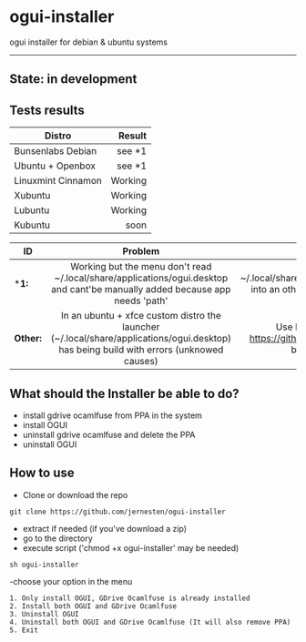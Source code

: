 # ogui-installer

ogui installer for debian & ubuntu systems

----
State: in development
----

## Tests results

| Distro             | Result  |
| ------------------ |--------:|
| Bunsenlabs Debian  | see *1  |
| Ubuntu + Openbox   | see *1  |
| Linuxmint Cinnamon | Working |
| Xubuntu            | Working |
| Lubuntu            | Working |
| Kubuntu            | soon    |

|ID|Problem|Solution|
|--|:-----:|:------:|
|***1:**| Working but the menu don't read ~/.local/share/applications/ogui.desktop and cant'be manually added because app needs 'path' | Copy ~/.local/share/applications/ogui.desktop into an other directory and launch it from there.|
|**Other:**| In an ubuntu + xfce custom distro the launcher (~/.local/share/applications/ogui.desktop) has being build with errors (unknowed causes) | Use Installation guide in https://github.com/jernesten/ogui to build it correctly.|

## What should the Installer be able to do?

- install gdrive ocamlfuse from PPA in the system
- install OGUI
- uninstall gdrive ocamlfuse and delete the PPA
- uninstall OGUI

## How to use

- Clone or download the repo
```
git clone https://github.com/jernesten/ogui-installer
```
- extract if needed (if you've download a zip)
- go to the directory
- execute script ('chmod +x ogui-installer' may be needed)
```
sh ogui-installer
```
-choose your option in the menu
```
1. Only install OGUI, GDrive Ocamlfuse is already installed
2. Install both OGUI and GDrive Ocamlfuse
3. Uninstall OGUI
4. Uninstall both OGUI and GDrive Ocamlfuse (It will also remove PPA)
5. Exit            
```

